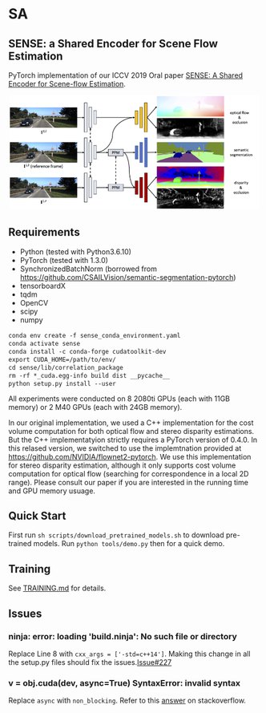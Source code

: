 # SA

## SENSE: a Shared Encoder for Scene Flow Estimation
PyTorch implementation of our ICCV 2019 Oral paper [SENSE: A Shared Encoder for Scene-flow Estimation](https://arxiv.org/pdf/1910.12361.pdf).

<p align="center">
  <img src="sense.png" width="500" />
</p>


## Requirements
* Python (tested with Python3.6.10)
* PyTorch (tested with 1.3.0)
* SynchronizedBatchNorm (borrowed from https://github.com/CSAILVision/semantic-segmentation-pytorch)
* tensorboardX
* tqdm
* OpenCV
* scipy
* numpy

```shell
conda env create -f sense_conda_environment.yaml
conda activate sense
conda install -c conda-forge cudatoolkit-dev 
export CUDA_HOME=/path/to/env/
cd sense/lib/correlation_package
rm -rf *_cuda.egg-info build dist __pycache__
python setup.py install --user
```

All experiments were conducted on 8 2080ti GPUs (each with 11GB memory) or 2 M40 GPUs (each with 24GB memory).

In our original implementation, we used a C++ implementation for the cost volume computation for both optical flow and stereo disparity estimations. But the C++ implementatyion strictly requires a PyTorch version of 0.4.0. In this relased version, we switched to use the implemtnation provided at <https://github.com/NVIDIA/flownet2-pytorch>. We use this implementation for stereo disparity estimation, although it only supports cost volume computation for optical flow (searching for correspondence in a local 2D range). Please consult our paper if you are interested in the running time and GPU memory usuage.

## Quick Start
First run `sh scripts/download_pretrained_models.sh` to download pre-trained models. Run `python tools/demo.py` then for a quick demo.

## Training
See [TRAINING.md](TRAINING.md) for details.

## Issues
### ninja: error: loading 'build.ninja': No such file or directory
Replace Line 8 with `cxx_args = ['-std=c++14']`. Making this change in all the setup.py files should fix the issues.[Issue#227](https://github.com/NVIDIA/flownet2-pytorch/issues/227#issuecomment-688047690)
### v = obj.cuda(dev, async=True) SyntaxError: invalid syntax
Replace `async` with `non_blocking`. Refer to this [answer](https://stackoverflow.com/a/53212781) on stackoverflow.
